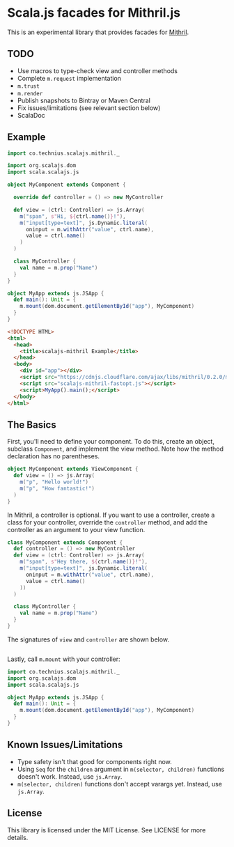 # Scala.js facades for Mithril.js

This is an experimental library that provides facades for [Mithril](https://lhorie.github.io/mithril/index.html).

## TODO

* Use macros to type-check view and controller methods
* Complete `m.request` implementation
* `m.trust`
* `m.render`
* Publish snapshots to Bintray or Maven Central
* Fix issues/limitations (see relevant section below)
* ScalaDoc

## Example

```scala
import co.technius.scalajs.mithril._

import org.scalajs.dom
import scala.scalajs.js

object MyComponent extends Component {

  override def controller = () => new MyController

  def view = (ctrl: Controller) => js.Array(
    m("span", s"Hi, ${ctrl.name()}!"),
    m("input[type=text]", js.Dynamic.literal(
      oninput = m.withAttr("value", ctrl.name),
      value = ctrl.name()
    )
  )

  class MyController {
    val name = m.prop("Name")
  }
}

object MyApp extends js.JSApp {
  def main(): Unit = {
    m.mount(dom.document.getElementById("app"), MyComponent)
  }
}
```

```html
<!DOCTYPE HTML>
<html>
  <head>
    <title>scalajs-mithril Example</title>
  </head>
  <body>
    <div id="app"></div>
    <script src="https://cdnjs.cloudflare.com/ajax/libs/mithril/0.2.0/mithril.js"></script>
    <script src="scalajs-mithril-fastopt.js"></script>
    <script>MyApp().main();</script>
  </body>
</html>
```

## The Basics

First, you'll need to define your component. To do this, create an object,
subclass `Component`, and implement the view method. Note how the method
declaration has no parentheses.

```scala
object MyComponent extends ViewComponent {
  def view = () => js.Array(
    m("p", "Hello world!")
    m("p", "How fantastic!")
  )
}
```

In Mithril, a controller is optional. If you want to use a controller, create a
class for your controller, override the `controller` method, and add the controller
as an argument to your view function.

```scala
class MyComponent extends Component {
  def controller = () => new MyController
  def view = (ctrl: Controller) => js.Array(
    m("span", s"Hey there, ${ctrl.name()}!"),
    m("input[type=text]", js.Dynamic.literal(
      oninput = m.withAttr("value", ctrl.name),
      value = ctrl.name()
    ))
  )

  class MyController {
    val name = m.prop("Name")
  }
}
```

The signatures of `view` and `controller` are shown below.

```scala
```

Lastly, call `m.mount` with your controller:

```scala
import co.technius.scalajs.mithril._
import org.scalajs.dom
import scala.scalajs.js

object MyApp extends js.JSApp {
  def main(): Unit = {
    m.mount(dom.document.getElementById("app"), MyComponent)
  }
}
```

## Known Issues/Limitations

* Type safety isn't that good for components right now.
* Using `Seq` for the `children` argument in `m(selector, children)` functions doesn't work. Instead, use `js.Array`.
* `m(selector, children)` functions don't accept varargs yet. Instead, use `js.Array`.

## License
This library is licensed under the MIT License. See LICENSE for more details.
